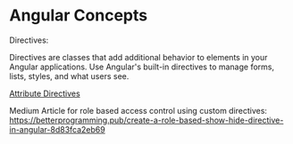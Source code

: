# Angular Concepts

Directives:

Directives are classes that add additional behavior to elements in your Angular applications. Use Angular's built-in directives to manage forms, lists, styles, and what users see.

[Attribute Directives](https://angular.io/guide/attribute-directives)

Medium Article for role based access control using custom directives:
https://betterprogramming.pub/create-a-role-based-show-hide-directive-in-angular-8d83fca2eb69